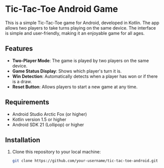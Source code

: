 # Tic-Tac-Toe Android Game

This is a simple Tic-Tac-Toe game for Android, developed in Kotlin. The app allows two players to take turns playing on the same device. The interface is simple and user-friendly, making it an enjoyable game for all ages.

## Features

- **Two-Player Mode**: The game is played by two players on the same device.
- **Game Status Display**: Shows which player's turn it is.
- **Win Detection**: Automatically detects when a player has won or if there is a draw.
- **Reset Button**: Allows players to start a new game at any time.

## Requirements

- Android Studio Arctic Fox (or higher)
- Kotlin version 1.5 or higher
- Android SDK 21 (Lollipop) or higher

## Installation

1. Clone this repository to your local machine:

   ```bash
   git clone https://github.com/your-username/tic-tac-toe-android.git

